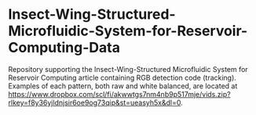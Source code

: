 # Insect-Wing-Structured-Microfluidic-System-for-Reservoir-Computing-Data
Repository supporting the Insect-Wing-Structured Microfluidic System for Reservoir Computing article containing RGB detection code (tracking). Examples of each pattern, both raw and white balanced, are located at https://www.dropbox.com/scl/fi/akwwtgs7nm4nb9p517mje/vids.zip?rlkey=f8y36yjldnjsir6oe9og73qip&st=ueasyh5x&dl=0.
